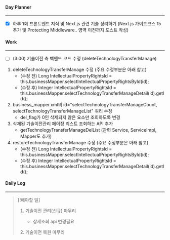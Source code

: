 
#### Day Planner
---
- [x] 하루 1회 프론트엔드 지식 및 Next.js 관련 기술 정리하기 (Next.js 가이드코스 15 추가 및 Protecting Middleware.. 영역 이전까지 포스트 작성)


#### Work
---
- [ ] (3:00) 기술이전 측 백엔드 코드 수정 (deleteTechnologyTransferManage)
1. deleteTechnologyTransferManage 수정 (주요 수정부분은 아래 참고)
	- (수정 전) Long IntellectualPropertyRightsId = this.businessMapper.selectIntellectualPropertyRightsById(id); 
	- (수정 후) Integer IntellectualPropertyRightsId = this.businessMapper.selectTechnologyTransferManageDetail(id).getId();
2.  business_mapper.xml의 id="selectTechnologyTransferManageCount, selectTechnologyTransferManageList" 쿼리 수정
	- del_flag가 0인 삭제되지 않은 요소만 조회하도록 변경 
3. 삭제된 기술이전관리 페이징 리스트 조회하는 API 추가
	- getTechnologyTransferManageDelList (관련 Service, ServiceImpl, Mapper도 추가) 
4. restoreTechnologyTransferManage 수정 (주요 수정부분은 아래 참고)
	- (수정 전) Long IntellectualPropertyRightsId = this.businessMapper.selectIntellectualPropertyRightsById(id); 
	- (수정 후) Integer IntellectualPropertyRightsId = this.businessMapper.selectTechnologyTransferManageDetail(id).getId();


#### Daily Log
---
> [!해야할 일]
> 1. 기술이전 관리(신규) 마무리
>     - 상세조회 api 변경필요
>    
> 2. 기술이전 복원 마무리

